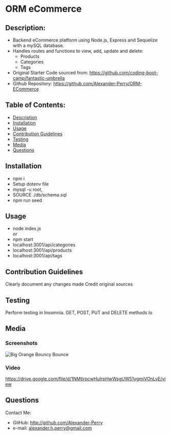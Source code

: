# ORM eCommerce

## Description: 
* Backend eCommerce platform using Node.js, Express and Sequelize with a mySQL database.
* Handles routes and functions to view, add, update and delete: 
	* Products
	* Categories
	* Tags
* Original Starter Code sourced from: https://github.com/coding-boot-camp/fantastic-umbrella 
* Github Repository: https://github.com/Alexander-Perry/ORM-ECommerce
## Table of Contents: 
* [Description](#description)
* [Installation](#installation)
* [Usage](#usage)
* [Contribution Guidelines](#contribution-guidelines)
* [Testing](#testing)
* [Media](#media)
* [Questions](#questions)
  
## Installation
* npm i
* Setup dotenv file 
* mysql -u root, 
* SOURCE ./db/schema.sql 
* npm run seed

## Usage
* node index.js  
	or 
* npm start
* localhost:3001/api/categories
* localhost:3001/api/products
* localhost:3001/api/tags

## Contribution Guidelines
Clearly document any changes made
Credit original sources

## Testing
Perform testing in Insomnia.
GET, POST, PUT and DELETE methods
lo

## Media
### Screenshots
![Big Orange Bouncy Bounce](https://user-images.githubusercontent.com/102524579/184533830-2cc66621-a311-4955-b929-80aa80a95ead.png)

### Video
https://drive.google.com/file/d/1NMtirpcwHulrpHwWsgUW51ygmiVOnLvE/view


## Questions
Contact Me: 
* GitHub: http://github.com/Alexander-Perry
* e-mail: alexander.h.perry@gmail.com
